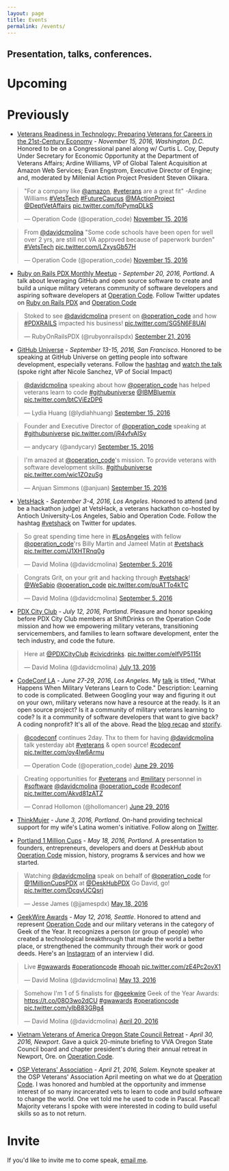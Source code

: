 ```yaml
---
layout: page
title: Events
permalink: /events/
---
```


## Presentation, talks, conferences.

# Upcoming

# Previously
- [Veterans Readiness in Technology: Preparing Veterans for Careers in the 21st-Century Economy](http://www.millennialaction.org/events/veterans-readiness-in-technology-preparing-veterans-for-the-21st-century-economy) - *November 15, 2016, Washington, D.C.* Honored to be on a Congressional panel along w/ Curtis L. Coy, Deputy Under Secretary for Economic Opportunity at the Department of Veterans Affairs; Ardine Williams, VP of Global Talent Acquisition at Amazon Web Services; Evan Engstrom, Executive Director of Engine; and, moderated by Millenial Action Project President Steven Olikara.

<blockquote class="twitter-tweet" data-lang="en"><p lang="en" dir="ltr">&quot;For a company like <a href="https://twitter.com/amazon">@amazon</a>, <a href="https://twitter.com/hashtag/veterans?src=hash">#veterans</a> are a great fit&quot; -Ardine Williams <a href="https://twitter.com/hashtag/VetsTech?src=hash">#VetsTech</a> <a href="https://twitter.com/hashtag/FutureCaucus?src=hash">#FutureCaucus</a> <a href="https://twitter.com/MActionProject">@MActionProject</a> <a href="https://twitter.com/DeptVetAffairs">@DeptVetAffairs</a> <a href="https://t.co/foPymqDLkS">pic.twitter.com/foPymqDLkS</a></p>&mdash; Operation Code (@operation_code) <a href="https://twitter.com/operation_code/status/798568867639373824">November 15, 2016</a></blockquote> <script async src="//platform.twitter.com/widgets.js" charset="utf-8"></script>

<blockquote class="twitter-tweet" data-lang="en"><p lang="en" dir="ltr">From <a href="https://twitter.com/davidcmolina">@davidcmolina</a> &quot;Some code schools have been open for well over 2 yrs, are still not VA approved because of paperwork burden&quot; <a href="https://twitter.com/hashtag/VetsTech?src=hash">#VetsTech</a> <a href="https://t.co/LZxysGb57H">pic.twitter.com/LZxysGb57H</a></p>&mdash; Operation Code (@operation_code) <a href="https://twitter.com/operation_code/status/798569653291270144">November 15, 2016</a></blockquote> <script async src="//platform.twitter.com/widgets.js" charset="utf-8"></script>

- [Ruby on Rails PDX Monthly Meetup](http://www.meetup.com/ruby-on-rails-pdx/events/229623727/) - *September 20, 2016, Portland*. A talk about leveraging GitHub and open source software to create and build a unique military veterans community of software developers and aspiring software developers at [Operation Code](https://operationcode.org). Follow Twitter updates on [Ruby on Rails PDX](https://twitter.com/RubyOnRailsPDX/) and [Operation Code](https://twitter.com/search?q=%23operationcode)

<blockquote class="twitter-tweet" data-lang="en"><p lang="en" dir="ltr">Stoked to see <a href="https://twitter.com/davidcmolina">@davidcmolina</a> present on <a href="https://twitter.com/operation_code">@operation_code</a> and how <a href="https://twitter.com/hashtag/PDXRAILS?src=hash">#PDXRAILS</a> impacted his business! <a href="https://t.co/SG5N6F8UAl">pic.twitter.com/SG5N6F8UAl</a></p>&mdash; RubyOnRailsPDX (@rubyonrailspdx) <a href="https://twitter.com/rubyonrailspdx/status/778419722853363712">September 21, 2016</a></blockquote> <script async src="//platform.twitter.com/widgets.js" charset="utf-8"></script>

- [GitHub Universe](http://githubuniverse.com) - *September 13-15, 2016, San Francisco*. Honored to be speaking at GitHub Universe on getting people into software development, especially veterans. Follow the [hashtag](https://twitter.com/search?q=%23githubuniverse) and [watch the talk](http://www.ustream.tv/recorded/91380618) (spoke right after Nicole Sanchez, VP of Social Impact)   

<blockquote class="twitter-tweet" data-lang="en"><p lang="en" dir="ltr"><a href="https://twitter.com/davidcmolina">@davidcmolina</a> speaking about how <a href="https://twitter.com/operation_code">@operation_code</a> has helped veterans learn to code <a href="https://twitter.com/hashtag/githubuniverse?src=hash">#githubuniverse</a> <a href="https://twitter.com/IBMBluemix">@IBMBluemix</a> <a href="https://t.co/btCViEzDP6">pic.twitter.com/btCViEzDP6</a></p>&mdash; Lydia Huang (@lydiahhuang) <a href="https://twitter.com/lydiahhuang/status/776471268384092160">September 15, 2016</a></blockquote> <script async src="//platform.twitter.com/widgets.js" charset="utf-8"></script>

<blockquote class="twitter-tweet" data-lang="en"><p lang="en" dir="ltr">Founder and Executive Director of <a href="https://twitter.com/operation_code">@operation_code</a> speaking at <a href="https://twitter.com/hashtag/githubuniverse?src=hash">#githubuniverse</a> <a href="https://t.co/jR4vfvAISy">pic.twitter.com/jR4vfvAISy</a></p>&mdash; andycary (@andycary) <a href="https://twitter.com/andycary/status/776475379318001664">September 15, 2016</a></blockquote> <script async src="//platform.twitter.com/widgets.js" charset="utf-8"></script>

<blockquote class="twitter-tweet" data-lang="en"><p lang="en" dir="ltr">I&#39;m amazed at <a href="https://twitter.com/operation_code">@operation_code</a>&#39;s mission. To provide veterans with software development skills. <a href="https://twitter.com/hashtag/githubuniverse?src=hash">#githubuniverse</a> <a href="https://t.co/wic1ZOzuSg">pic.twitter.com/wic1ZOzuSg</a></p>&mdash; Anjuan Simmons (@anjuan) <a href="https://twitter.com/anjuan/status/776470137847197696">September 15, 2016</a></blockquote> <script async src="//platform.twitter.com/widgets.js" charset="utf-8"></script>

- [VetsHack](http://vetshack.us) - *September 3-4, 2016, Los Angeles*. Honored to attend (and be a hackathon judge) at VetsHack, a veterans hackathon co-hosted by Antioch University-Los Angeles, Sabio and Operation Code. Follow the hashtag [#vetshack](https://twitter.com/search?q=%23vetshack) on Twitter for updates.

<blockquote class="twitter-tweet" data-lang="en"><p lang="en" dir="ltr">So great spending time here in <a href="https://twitter.com/hashtag/LosAngeles?src=hash">#LosAngeles</a> with fellow <a href="https://twitter.com/operation_code">@operation_code</a>&#39;rs Billy Martin and Jameel Matin at <a href="https://twitter.com/hashtag/vetshack?src=hash">#vetshack</a> <a href="https://t.co/J1XHTRnq0g">pic.twitter.com/J1XHTRnq0g</a></p>&mdash; David Molina (@davidcmolina) <a href="https://twitter.com/davidcmolina/status/772590202762256384">September 5, 2016</a></blockquote> <script async src="//platform.twitter.com/widgets.js" charset="utf-8"></script>

<blockquote class="twitter-tweet" data-lang="en"><p lang="en" dir="ltr">Congrats Grit, on your grit and hacking through <a href="https://twitter.com/hashtag/vetshack?src=hash">#vetshack</a>! <a href="https://twitter.com/WeSabio">@WeSabio</a> <a href="https://twitter.com/operation_code">@operation_code</a> <a href="https://t.co/puATTo4kTC">pic.twitter.com/puATTo4kTC</a></p>&mdash; David Molina (@davidcmolina) <a href="https://twitter.com/davidcmolina/status/772589593074012160">September 5, 2016</a></blockquote> <script async src="//platform.twitter.com/widgets.js" charset="utf-8"></script>

- [PDX City Club](http://www.pdxcityclub.org) - *July 12, 2016, Portland*. Pleasure and honor speaking before PDX City Club members at ShiftDrinks on the Operation Code mission and how we empowering military veterans, transitioning servicemembers, and families to learn software development, enter the tech industry, and code the future.

<blockquote class="twitter-tweet" data-lang="en"><p lang="en" dir="ltr">Here at <a href="https://twitter.com/PDXCityClub">@PDXCityClub</a> <a href="https://twitter.com/hashtag/civicdrinks?src=hash">#civicdrinks</a>. <a href="https://t.co/eIfVP5115t">pic.twitter.com/eIfVP5115t</a></p>&mdash; David Molina (@davidcmolina) <a href="https://twitter.com/davidcmolina/status/753019389973295104">July 13, 2016</a></blockquote> <script async src="//platform.twitter.com/widgets.js" charset="utf-8"></script>

- [CodeConf LA](http://codeconf.com) - *June 27-29, 2016, Los Angeles*. My [talk](http://codeconf.com/speakers/david-molina.html) is titled, "What Happens When Military Veterans Learn to Code." Description: Learning to code is complicated. Between Googling your way and figuring it out on your own, military veterans now have a resource at the ready. Is it an open source project? Is it a community of military veterans learning to code? Is it a community of software developers that want to give back? A coding nonprofit? It's all of the above. Read the [blog recap](https://github.com/blog/2207-codeconf-la-recap-special-thanks) and [storify](https://github.com/blog/2207-codeconf-la-recap-special-thanks).

<blockquote class="twitter-tweet" data-lang="en"><p lang="en" dir="ltr"><a href="https://twitter.com/codeconf">@codeconf</a> continues 2day. Thx to them for having <a href="https://twitter.com/davidcmolina">@davidcmolina</a> talk yesterday abt <a href="https://twitter.com/hashtag/veterans?src=hash">#veterans</a> &amp; open source! <a href="https://twitter.com/hashtag/codeconf?src=hash">#codeconf</a> <a href="https://t.co/oy4lw6Armu">pic.twitter.com/oy4lw6Armu</a></p>&mdash; Operation Code (@operation_code) <a href="https://twitter.com/operation_code/status/748193100879790080">June 29, 2016</a></blockquote> <script async src="//platform.twitter.com/widgets.js" charset="utf-8"></script>

<blockquote class="twitter-tweet" data-lang="en"><p lang="en" dir="ltr">Creating opportunities for <a href="https://twitter.com/hashtag/veterans?src=hash">#veterans</a> and <a href="https://twitter.com/hashtag/military?src=hash">#military</a> personnel in <a href="https://twitter.com/hashtag/software?src=hash">#software</a> <a href="https://twitter.com/davidcmolina">@davidcmolina</a> <a href="https://twitter.com/operation_code">@operation_code</a> <a href="https://twitter.com/hashtag/codeconf?src=hash">#codeconf</a> <a href="https://t.co/Akvd81zATZ">pic.twitter.com/Akvd81zATZ</a></p>&mdash; Conrad Hollomon (@hollomancer) <a href="https://twitter.com/hollomancer/status/747942980753854464">June 29, 2016</a></blockquote> <script async src="//platform.twitter.com/widgets.js" charset="utf-8"></script>

- [ThinkMujer](http://thinkmujer.com) - *June 3, 2016, Portland*. On-hand providing technical support for my wife's Latina women's initiative. Follow along on [Twitter](https://twitter.com/thinkmujer).

- [Portland 1 Million Cups](http://www.meetup.com/1-Million-Cups-Portland/events/230137614/) - *May 18, 2016, Portland*. A presentation to founders, entrepreneurs, developers and doers at DeskHub about [Operation Code](https://operationcode.org) mission, history, programs & services and how we started.

<blockquote class="twitter-tweet" data-lang="en"><p lang="en" dir="ltr">Watching <a href="https://twitter.com/davidcmolina">@davidcmolina</a> speak on behalf of <a href="https://twitter.com/operation_code">@operation_code</a> for <a href="https://twitter.com/1MillionCupsPDX">@1MillionCupsPDX</a> at <a href="https://twitter.com/DeskHubPDX">@DeskHubPDX</a> Go David, go! <a href="https://t.co/DcqvUCQsrj">pic.twitter.com/DcqvUCQsrj</a></p>&mdash; Jesse James (@jjamespdx) <a href="https://twitter.com/jjamespdx/status/732980481633882112">May 18, 2016</a></blockquote> <script async src="//platform.twitter.com/widgets.js" charset="utf-8"></script>

- [GeekWire Awards](http://www.geekwire.com/2016/geek-year-2016-vote-now-geekwire-awards/) - *May 12, 2016, Seattle*. Honored to attend and represent [Operation Code](https://operationcode.org) and our military veterans in the category of Geek of the Year. It recognizes a person (or group of people) who created a technological breakthrough that made the world a better place, or strengthened the community through their work or good deeds. Here's an [Instagram](https://www.instagram.com/p/BFVFxSKRUvd/?taken-by=davidcmolina) of an interview I did.

<blockquote class="twitter-video" data-lang="en"><p lang="en" dir="ltr">Live <a href="https://twitter.com/hashtag/gwawards?src=hash">#gwawards</a> <a href="https://twitter.com/hashtag/operationcode?src=hash">#operationcode</a> <a href="https://twitter.com/hashtag/hooah?src=hash">#hooah</a> <a href="https://t.co/zE4Pc2ovX1">pic.twitter.com/zE4Pc2ovX1</a></p>&mdash; David Molina (@davidcmolina) <a href="https://twitter.com/davidcmolina/status/730964354821038080">May 13, 2016</a></blockquote> <script async src="//platform.twitter.com/widgets.js" charset="utf-8"></script>

<blockquote class="twitter-tweet" data-lang="en"><p lang="en" dir="ltr">Somehow I&#39;m 1 of 5 finalists for <a href="https://twitter.com/geekwire">@geekwire</a> Geek of the Year Awards: <a href="https://t.co/08O3wo2dCU">https://t.co/08O3wo2dCU</a> <a href="https://twitter.com/hashtag/gwawards?src=hash">#gwawards</a> <a href="https://twitter.com/hashtag/operationcode?src=hash">#operationcode</a> <a href="https://t.co/yIbB83GRg4">pic.twitter.com/yIbB83GRg4</a></p>&mdash; David Molina (@davidcmolina) <a href="https://twitter.com/davidcmolina/status/722646346847625219">April 20, 2016</a></blockquote> <script async src="//platform.twitter.com/widgets.js" charset="utf-8"></script>

- [Vietnam Veterans of America Oregon State Council Retreat](https://vva.org/what-we-do/our-members/chapters/?gmw_post=chapter&gmw_address%5B%5D=&gmw_state=Oregon&gmw_distance=100&gmw_units=imperial&gmw_form=7&gmw_per_page=-1&gmw_lat=&gmw_lng=&gmw_px=pt&action=gmw_post) - *April 30, 2016, Newport*. Gave a quick 20-minute briefing to VVA Oregon State Council board and chapter president's during their annual retreat in Newport, Ore. on [Operation Code](https://operationcode.org).

- [OSP Veterans' Association](https://www.oregon.gov/doc/OPS/PRISON/docs/Veterans_Club.pdf) - *April 21, 2016, Salem*. Keynote speaker at the OSP Veterans' Association April meeting on what we do at [Operation Code](https://operationcode.org). I was honored and humbled at the opportunity and immense interest of so many incarcerated vets to learn to code and build software to change the world. One vet told me he used to code in Pascal. Pascal! Majority veterans I spoke with were interested in coding to build useful skills so as to not return.

# Invite
If you'd like to invite me to come speak, [email me](mailto:david@operationcode.org).
